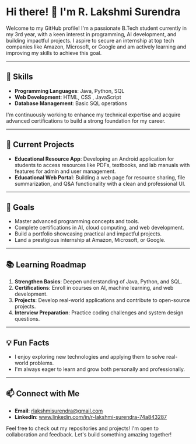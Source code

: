 # Hi there! 👋 I'm R. Lakshmi Surendra

Welcome to my GitHub profile! I'm a passionate B.Tech student currently in my 3rd year, with a keen interest in programming, AI development, and building impactful projects. I aspire to secure an internship at top tech companies like Amazon, Microsoft, or Google and am actively learning and improving my skills to achieve this goal.

---

## 🚀 Skills
- **Programming Languages**: Java, Python, SQL
- **Web Development**: HTML, CSS , JavaScript
- **Database Management**: Basic SQL operations

I'm continuously working to enhance my technical expertise and acquire advanced certifications to build a strong foundation for my career.

---

## 🌟 Current Projects
- **Educational Resource App**: Developing an Android application for students to access resources like PDFs, textbooks, and lab manuals with features for admin and user management.
- **Educational Web Portal**: Building a web page for resource sharing, file summarization, and Q&A functionality with a clean and professional UI.

---

## 🎯 Goals
- Master advanced programming concepts and tools.
- Complete certifications in AI, cloud computing, and web development.
- Build a portfolio showcasing practical and impactful projects.
- Land a prestigious internship at Amazon, Microsoft, or Google.

---

## 📚 Learning Roadmap
1. **Strengthen Basics**: Deepen understanding of Java, Python, and SQL.
2. **Certifications**: Enroll in courses on AI, machine learning, and web development.
3. **Projects**: Develop real-world applications and contribute to open-source projects.
4. **Interview Preparation**: Practice coding challenges and system design questions.

---

## 💡 Fun Facts
- I enjoy exploring new technologies and applying them to solve real-world problems.
- I'm always eager to learn and grow both personally and professionally.

---

## 📫 Connect with Me
- **Email**: rlakshmisurendra@gmail.com
- **LinkedIn**: www.linkedin.com/in/r-lakshmi-surendra-74a843287

Feel free to check out my repositories and projects! I'm open to collaboration and feedback. Let's build something amazing together!

